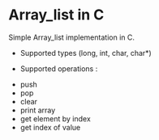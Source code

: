 # Array_list in C

Simple Array_list implementation in C.<br/>

- Supported types (long, int, char, char\*)<br/>

- Supported operations :

* push
* pop
* clear
* print array
* get element by index
* get index of value
